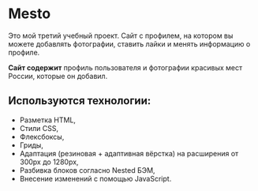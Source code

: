 # Mesto

Это мой третий учебный проект. Сайт с профилем, на котором вы можете добавлять фотографии, ставить лайки и менять информацию о профиле.

**Сайт содержит** профиль пользователя и фотографии красивых мест России, которые он добавил.

## Используются технологии:

* Разметка HTML,
* Стили CSS,
* Флексбоксы,
* Гриды,
* Адаптация (резиновая + адаптивная вёрстка) на расширения от 300px до 1280px,
* Разбивка блоков согласно Nested БЭМ,
* Внесение изменений с помощью JavaScript.
